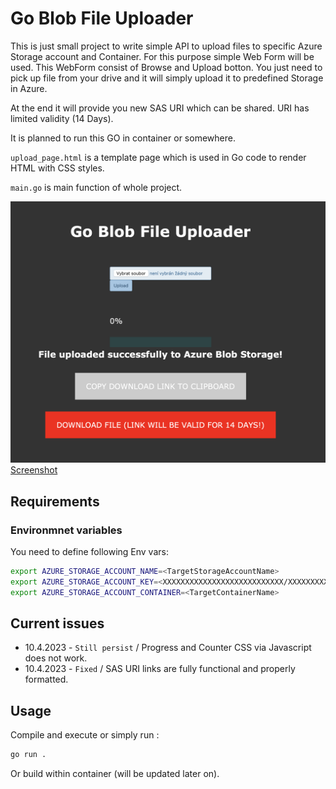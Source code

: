 # Go Blob File Uploader

This is just small project to write simple API to upload files to specific Azure Storage account and Container.  For this purpose simple Web Form will be used. This WebForm consist of Browse and Upload botton.
You just need to pick up file from your drive and it will simply upload it to predefined Storage in Azure. 

At the end it will provide you new SAS URI which can be shared. URI has limited validity (14 Days).

It is planned to run this GO in container or somewhere.

`upload_page.html` is a template page which is used in Go code to render HTML with CSS styles. 

`main.go` is main function of whole project. 

![Tux, the Linux mascot](/images/goblob_uploader.png)
[Screenshot](/images/goblob_uploader.png "Just an basic view of webform.")

## Requirements 

### Environmnet variables

You need to define following Env vars:

```bash
export AZURE_STORAGE_ACCOUNT_NAME=<TargetStorageAccountName>
export AZURE_STORAGE_ACCOUNT_KEY=<XXXXXXXXXXXXXXXXXXXXXXXXXXX/XXXXXXXXXXXXXXXXXXXXXXX==>
export AZURE_STORAGE_ACCOUNT_CONTAINER=<TargetContainerName>
```

## Current issues

- 10.4.2023 - `Still persist` / Progress and Counter CSS via Javascript does not work.
- 10.4.2023 - `Fixed` / SAS URI links are fully functional and properly formatted. 

## Usage


Compile and execute or simply run :

```bash
go run .
```
Or build within container (will be updated later on).